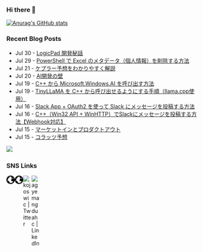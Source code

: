 ### Hi there 👋

[![Anurag's GitHub stats](https://github-readme-stats.vercel.app/api?username=kenjinote)](https://github.com/anuraghazra/github-readme-stats)


### Recent Blog Posts
<!-- feed start -->
- Jul 30 - [LogicPad 開発秘話](http://kenji.blog/p/logicpad-%E9%96%8B%E7%99%BA%E7%A7%98%E8%A9%B1/)
- Jul 29 - [PowerShell で Excel のメタデータ（個人情報）を削除する方法](http://kenji.blog/p/powershell-%E3%81%A7-excel-%E3%81%AE%E3%83%A1%E3%82%BF%E3%83%87%E3%83%BC%E3%82%BF%E5%80%8B%E4%BA%BA%E6%83%85%E5%A0%B1%E3%82%92%E5%89%8A%E9%99%A4%E3%81%99%E3%82%8B%E6%96%B9%E6%B3%95/)
- Jul 21 - [ケプラー予想をわかりやすく解説](http://kenji.blog/p/%E3%82%B1%E3%83%97%E3%83%A9%E3%83%BC%E4%BA%88%E6%83%B3%E3%82%92%E3%82%8F%E3%81%8B%E3%82%8A%E3%82%84%E3%81%99%E3%81%8F%E8%A7%A3%E8%AA%AC/)
- Jul 20 - [AI開発の壁](http://kenji.blog/p/ai%E9%96%8B%E7%99%BA%E3%81%AE%E5%A3%81/)
- Jul 19 - [C++ から Microsoft.Windows.AI を呼び出す方法](http://kenji.blog/p/c-%E3%81%8B%E3%82%89-microsoft.windows.ai-%E3%82%92%E5%91%BC%E3%81%B3%E5%87%BA%E3%81%99%E6%96%B9%E6%B3%95/)
- Jul 19 - [TinyLLaMA を C++ から呼び出せるようにする手順（llama.cpp使用）](http://kenji.blog/p/tinyllama-%E3%82%92-c-%E3%81%8B%E3%82%89%E5%91%BC%E3%81%B3%E5%87%BA%E3%81%9B%E3%82%8B%E3%82%88%E3%81%86%E3%81%AB%E3%81%99%E3%82%8B%E6%89%8B%E9%A0%86llama.cpp%E4%BD%BF%E7%94%A8/)
- Jul 16 - [Slack App + OAuth2 を使って Slack にメッセージを投稿する方法](http://kenji.blog/p/slack-app--oauth2-%E3%82%92%E4%BD%BF%E3%81%A3%E3%81%A6-slack-%E3%81%AB%E3%83%A1%E3%83%83%E3%82%BB%E3%83%BC%E3%82%B8%E3%82%92%E6%8A%95%E7%A8%BF%E3%81%99%E3%82%8B%E6%96%B9%E6%B3%95/)
- Jul 16 - [C++（Win32 API + WinHTTP）でSlackにメッセージを投稿する方法【Webhook対応】](http://kenji.blog/p/c-win32-api--winhttp%E3%81%A7slack%E3%81%AB%E3%83%A1%E3%83%83%E3%82%BB%E3%83%BC%E3%82%B8%E3%82%92%E6%8A%95%E7%A8%BF%E3%81%99%E3%82%8B%E6%96%B9%E6%B3%95webhook%E5%AF%BE%E5%BF%9C/)
- Jul 15 - [マーケットインとプロダクトアウト](http://kenji.blog/p/%E3%83%9E%E3%83%BC%E3%82%B1%E3%83%83%E3%83%88%E3%82%A4%E3%83%B3%E3%81%A8%E3%83%97%E3%83%AD%E3%83%80%E3%82%AF%E3%83%88%E3%82%A2%E3%82%A6%E3%83%88/)
- Jul 15 - [コラッツ予想](http://kenji.blog/p/%E3%82%B3%E3%83%A9%E3%83%83%E3%83%84%E4%BA%88%E6%83%B3/)
<!-- feed end -->

<!-- GitHub Profile Views Counter -->
![](https://komarev.com/ghpvc/?username=kenjinote)

<!-- SNS Links -->
### SNS Links
[<img align="left" alt="codewithkojo.com" width="22px" src="https://raw.githubusercontent.com/iconic/open-iconic/master/svg/globe.svg" />][website1]
[<img align="left" alt="codewithkojo.com" width="22px" src="https://raw.githubusercontent.com/iconic/open-iconic/master/svg/globe.svg" />][website2]
[<img align="left" alt="kojoswic | Twitter" width="22px" src="https://cdn.jsdelivr.net/npm/simple-icons@v3/icons/twitter.svg" />][twitter]
[<img align="left" alt="agyemangduahc | LinkedIn" width="22px" src="https://cdn.jsdelivr.net/npm/simple-icons@v3/icons/linkedin.svg" />][linkedin]

[website1]: https://hack.jp
[website2]: https://kenji.blog
[twitter]: https://twitter.com/kenjinote
[linkedin]: https://www.linkedin.com/in/kenjinote/

<!--
**kenjinote/kenjinote** is a ✨ _special_ ✨ repository because its `README.md` (this file) appears on your GitHub profile.

Here are some ideas to get you started:

- 🔭 I’m currently working on ...
- 🌱 I’m currently learning ...
- 👯 I’m looking to collaborate on ...
- 🤔 I’m looking for help with ...
- 💬 Ask me about ...
- 📫 How to reach me: ...
- 😄 Pronouns: ...
- ⚡ Fun fact: ...
-->
